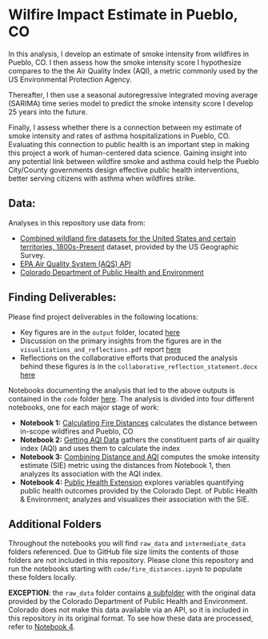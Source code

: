 # Wilfire Impact Estimate in Pueblo, CO

In this analysis, I develop an estimate of smoke intensity from wildfires in Pueblo, CO. I then assess how the smoke intensity score I hypothesize compares to the the Air Quality Index (AQI), a metric commonly used by the US Environmental Protection Agency. 

Thereafter, I then use a seasonal autoregressive integrated moving average (SARIMA) time series model to predict the smoke intensity score I develop 25 years into the future.

Finally, I assess whether there is a connection between my estimate of smoke intensity and rates of asthma hospitalizations in Pueblo, CO. Evaluating this connection to public health is an important step in making this project a work of human-centered data science. Gaining insight into any potential link between wildfire smoke and asthma could help the Pueblo City/County governments design effective public health interventions, better serving citizens with asthma when wildfires strike.

## Data:

Analyses in this repository use data from:
- [Combined wildland fire datasets for the United States and certain territories, 1800s-Present](https://www.sciencebase.gov/catalog/item/61aa537dd34eb622f699df81) dataset, provided by the US Geographic Survey. 
- [EPA Air Quality System (AQS) API](https://aqs.epa.gov/aqsweb/documents/data_api.html)
- [Colorado Department of Public Health and Environment](https://cdphe.colorado.gov/center-for-health-and-environmental-data)

## Finding Deliverables:
Please find project deliverables in the following locations:
- Key figures are in the `output` folder, located [here](./output/)
- Discussion on the primary insights from the figures are in the `visualizations_and_reflections.pdf` report [here](./visualizations_and_reflections.pdf)
- Reflections on the collaborative efforts that produced the analysis behind these figures is in the `collaborative_reflection_statement.docx` [here](./collaborative_reflection_statement.docx)

Notebooks documenting the analysis that led to the above outputs is contained in the `code` folder [here](./code/). The analysis is divided into four different notebooks, one for each major stage of work:
- **Notebook 1:** [Calculating Fire Distances](./code/fire_distances.ipynb) calculates the distance between in-scope wildfires and Pueblo, CO 
- **Notebook 2:** [Getting AQI Data](./code/getting_aqi.data.ipynb) gathers the constituent parts of air quality index (AQI) and uses them to calculate the index
- **Notebook 3:** [Combining Distance and AQI](./code/combining_distance_and_aqi.ipynb) computes the smoke intensity estimate (SIE) metric using the distances from Notebook 1, then analyzes its association with the AQI index.
- **Notebook 4:** [Public Health Extension](./code/public_health_extension.ipynb) explores variables quantifying public health outcomes provided by the Colorado Dept. of Public Health & Environment; analyzes and visualizes their association with the SIE.

## Additional Folders
Throughout the notebooks you will find `raw_data` and `intermediate_data` folders referenced. Due to GitHub file size limits the contents of those folders are not included in this repository. Please clone this repository and run the notebooks starting with `code/fire_distances.ipynb` to populate these folders locally.

**EXCEPTION**: the `raw_data` folder contains [a subfolder](./raw_data/colorado_epht_data/) with the original data provided by the Colorado Department of Public Health and Environment. Colorado does not make this data available via an API, so it is included in this repository in its original format. To see how these data are processed, refer to [Notebook 4](./code/public_health_extension.ipynb).